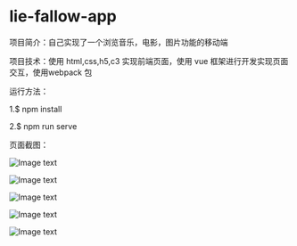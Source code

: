 # lie-fallow-app

项目简介：自己实现了一个浏览音乐，电影，图片功能的移动端

项目技术：使用 html,css,h5,c3 实现前端页面，使用 vue 框架进行开发实现页面交互，使用webpack 包

运行方法：

1.$ npm install    

2.$ npm run serve

页面截图：

![Image text](http://img.hb.aicdn.com/d1aa877d940900ebb703cd0ff919ba9fa52176d8721f-MYKRrL_fw658)

![Image text](http://img.hb.aicdn.com/dec00b21f84260ebaa00a94ea499111f152846515227-xfUAkR_fw658)

![Image text](http://img.hb.aicdn.com/03396ea9ddb787b8dedcf878d1e8a138ce5d4d69273a-CKwfXQ_fw658)

![Image text](http://img.hb.aicdn.com/b5e2690cff9bbe686b54cb4cc9ffcfb7b360ddb72bee-JrSvm6_fw658)

![Image text](http://img.hb.aicdn.com/27c2dd1af61c55b32a8310ed807ec11dcfe294ac6812-Ceenva_fw658)
